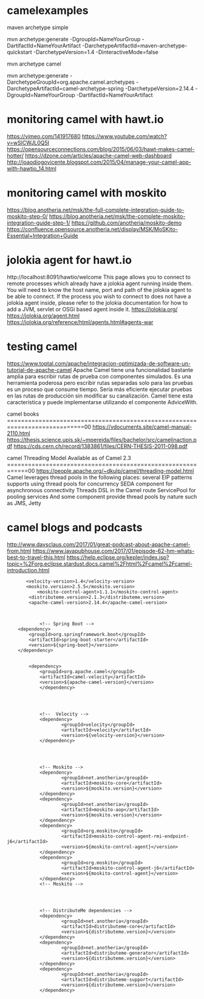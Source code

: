 # camelexamples

maven archetype simple

mvn archetype:generate -DgroupId=NameYourGroup -DartifactId=NameYourArtifact -DarchetypeArtifactId=maven-archetype-quickstart -DarchetypeVersion=1.4 -DinteractiveMode=false


mvn archetype camel

mvn archetype:generate  -DarchetypeGroupId=org.apache.camel.archetypes   -DarchetypeArtifactId=camel-archetype-spring   -DarchetypeVersion=2.14.4  -DgroupId=NameYourGroup   -DartifactId=NameYourArtifact 




monitoring camel with hawt.io
=========================================================
https://vimeo.com/141917680
https://www.youtube.com/watch?v=wSlCWJL0Q5I
https://opensourceconnections.com/blog/2015/06/03/hawt-makes-camel-hotter/
https://dzone.com/articles/apache-camel-web-dashboard
http://joaodiogovicente.blogspot.com/2015/04/manage-your-camel-app-with-hawtio_14.html

monitoring camel with moskito
================================================================================
https://blog.anotheria.net/msk/the-full-complete-integration-guide-to-moskito-step-0/
https://blog.anotheria.net/msk/the-complete-moskito-integration-guide-step-1/
https://github.com/anotheria/moskito-demo
https://confluence.opensource.anotheria.net/display/MSK/MoSKito-Essential+Integration+Guide

jolokia agent for hawt.io
===========================================================
http://localhost:8091/hawtio/welcome
This page allows you to connect to remote processes which already have a jolokia agent running inside them. You will need to know the host name, port and path of the jolokia agent to be able to connect. 
If the process you wish to connect to does not have a jolokia agent inside, please refer to the jolokia documentation for how to add a JVM, servlet or OSGi based agent inside it. 
https://jolokia.org/
https://jolokia.org/agent.html
https://jolokia.org/reference/html/agents.html#agents-war

testing camel
========================================================================
https://www.toptal.com/apache/integracion-optimizada-de-software-un-tutorial-de-apache-camel
Apache Camel tiene una funcionalidad bastante amplia para escribir rutas de prueba con componentes simulados. Es una herramienta poderosa pero escribir rutas separadas solo para las pruebas es un proceso que consume tiempo. Sería más eficiente ejecutar pruebas en las rutas de producción sin modificar su canalización. Camel tiene esta característica y puede implementarse utilizando el componente AdviceWith.



camel books
============================================================================00
https://vdocuments.site/camel-manual-2110.html
https://thesis.science.upjs.sk/~mperejda/files/bachelor/src/camelinaction.pdf
https://cds.cern.ch/record/1383861/files/CERN-THESIS-2011-098.pdf


camel 
Threading Model
Available as of Camel 2.3
============================================================00
https://people.apache.org/~dkulp/camel/threading-model.html
Camel leverages thread pools in the following places:
several EIP patterns supports using thread pools for concurrency
SEDA component for asynchronous connectivity
Threads DSL in the Camel route
ServicePool for pooling services
And some component provide thread pools by nature such as JMS, Jetty


camel blogs and podcasts
==================================================================
http://www.davsclaus.com/2017/01/great-podcast-about-apache-camel-from.html
https://www.javapubhouse.com/2017/01/episode-62-hm-whats-best-to-travel-this.html
https://help.eclipse.org/kepler/index.jsp?topic=%2Forg.eclipse.stardust.docs.camel%2Fhtml%2Fcamel%2Fcamel-introduction.html








           <velocity-version>1.4</velocity-version>
           <moskito.version>2.5.5</moskito.version>
               <moskito-control-agent>1.1.1</moskito-control-agent>
            <distributeme.version>2.1.3</distributeme.version>
            <apache-camel-version>2.14.4</apache-camel-version>



                <!-- Spring Boot -->
        <dependency>
            <groupId>org.springframework.boot</groupId>
            <artifactId>spring-boot-starter</artifactId>
            <version>${spring-boot}</version>
        </dependency>


            <dependency>
                <groupId>org.apache.camel</groupId>
                <artifactId>camel-velocity</artifactId>
                <version>${apache-camel-version}</version>
                </dependency>




                <!--  Velocity -->
                <dependency>
                        <groupId>velocity</groupId>
                        <artifactId>velocity</artifactId>
                        <version>${velocity-version}</version>
                </dependency>




                <!-- Moskito -->
                <dependency>
                        <groupId>net.anotheria</groupId>
                        <artifactId>moskito-core</artifactId>
                        <version>${moskito.version}</version>
                </dependency>
                <dependency>
                        <groupId>net.anotheria</groupId>
                        <artifactId>moskito-aop</artifactId>
                        <version>${moskito.version}</version>
                </dependency>
                <dependency>
                        <groupId>org.moskito</groupId>
                        <artifactId>moskito-control-agent-rmi-endpoint-j6</artifactId>
                        <version>${moskito-control-agent}</version>
                </dependency>
                <dependency>
                        <groupId>org.moskito</groupId>
                        <artifactId>moskito-control-agent-j6</artifactId>
                        <version>${moskito-control-agent}</version>
                </dependency>
                <!-- Moskito -->




                <!-- DistributeMe dependencies -->
                <dependency>
                        <groupId>net.anotheria</groupId>
                        <artifactId>distributeme-core</artifactId>
                        <version>${distributeme.version}</version>
                </dependency>
                <dependency>
                        <groupId>net.anotheria</groupId>
                        <artifactId>distributeme-generator</artifactId>
                        <version>${distributeme.version}</version>
                </dependency>
                <dependency>
                        <groupId>net.anotheria</groupId>
                        <artifactId>distributeme-support</artifactId>
                        <version>${distributeme.version}</version>
                </dependency>

